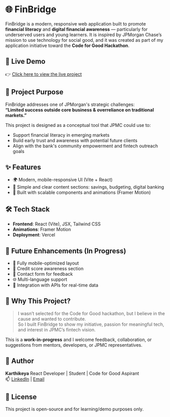 # 🌐 FinBridge

FinBridge is a modern, responsive web application built to promote **financial literacy** and **digital financial awareness** — particularly for underserved users and young learners. It is inspired by JPMorgan Chase’s mission to use technology for social good, and it was created as part of my application initiative toward the **Code for Good Hackathon**.



## 🚀 Live Demo

👉 [Click here to view the live project](https://finbridge-rho.vercel.app/)



## 📌 Project Purpose

FinBridge addresses one of JPMorgan's strategic challenges:  
**“Limited success outside core business & overreliance on traditional markets.”**

This project is designed as a conceptual tool that JPMC could use to:
- Support financial literacy in emerging markets
- Build early trust and awareness with potential future clients
- Align with the bank's community empowerment and fintech outreach goals



## ✨ Features

- 🌍 Modern, mobile-responsive UI (Vite + React)
- 🧠 Simple and clear content sections: savings, budgeting, digital banking
- 🧩 Built with scalable components and animations (Framer Motion)


## 🛠️ Tech Stack

- **Frontend**: React (Vite), JSX, Tailwind CSS
- **Animations**: Framer Motion
- **Deployment**: Vercel



## 🧠 Future Enhancements (In Progress)

- 📱 Fully mobile-optimized layout
- 🧾 Credit score awareness section
- 💬 Contact form for feedback
- 🌐 Multi-language support
- 🔐 Integration with APIs for real-time data


## 📣 Why This Project?

> I wasn’t selected for the Code for Good hackathon, but I believe in the cause and wanted to contribute.  
> So I built FinBridge to show my initiative, passion for meaningful tech, and interest in JPMC’s fintech vision.

This is a **work-in-progress** and I welcome feedback, collaboration, or suggestions from mentors, developers, or JPMC representatives.



## 👤 Author

**Karthikeya**
React Developer | Student | Code for Good Aspirant  
📫 [LinkedIn](https://www.linkedin.com/in/bala-karthikeya-08716b2b2/) | [Email](vbkarthikeya29@gmail.com)



## 📄 License

This project is open-source and for learning/demo purposes only.
